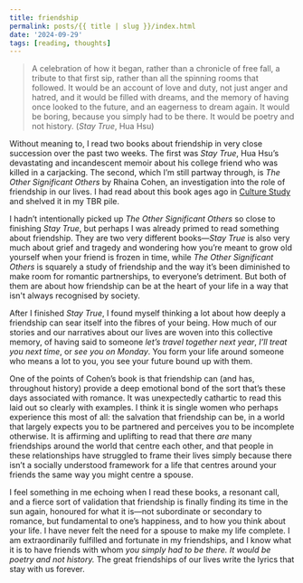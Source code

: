 ```yaml
---
title: friendship
permalink: posts/{{ title | slug }}/index.html
date: '2024-09-29'
tags: [reading, thoughts]
---
```


> A celebration of how it began, rather than a chronicle of free fall, a tribute to that first sip, rather than all the spinning rooms that followed. It would be an account of love and duty, not just anger and hatred, and it would be filled with dreams, and the memory of having once looked to the future, and an eagerness to dream again. It would be boring, because you simply had to be there. It would be poetry and not history. (*Stay True*, Hua Hsu)

Without meaning to, I read two books about friendship in very close succession over the past two weeks. The first was *Stay True*, Hua Hsu’s devastating and incandescent memoir about his college friend who was killed in a carjacking. The second, which I’m still partway through, is *The Other Significant Others* by Rhaina Cohen, an investigation into the role of friendship in our lives. I had read about this book ages ago in [Culture Study](https://annehelen.substack.com/p/reimagining-life-with-friendship) and shelved it in my TBR pile.

I hadn’t intentionally picked up *The Other Significant Others* so close to finishing *Stay True*, but perhaps I was already primed to read something about friendship. They are two very different books—*Stay True* is also very much about grief and tragedy and wondering how you’re meant to grow old yourself when your friend is frozen in time, while *The Other Significant Others* is squarely a study of friendship and the way it’s been diminished to make room for romantic partnerships, to everyone’s detriment. But both of them are about how friendship can be at the heart of your life in a way that isn't always recognised by society.

After I finished *Stay True*, I found myself thinking a lot about how deeply a friendship can sear itself into the fibres of your being. How much of our stories and our narratives about our lives are woven into this collective memory, of having said to someone *let’s travel together next year*, *I’ll treat you next time*, or *see you on Monday*. You form your life around someone who means a lot to you, you see your future bound up with them.

One of the points of Cohen’s book is that friendship can (and has, throughout history) provide a deep emotional bond of the sort that’s these days associated with romance. It was unexpectedly cathartic to read this laid out so clearly with examples. I think it is single women who perhaps experience this most of all: the salvation that friendship can be, in a world that largely expects you to be partnered and perceives you to be incomplete otherwise. It is affirming and uplifting to read that there *are* many friendships around the world that centre each other, and that people in these relationships have struggled to frame their lives simply because there isn’t a socially understood framework for a life that centres around your friends the same way you might centre a spouse.

I feel something in me echoing when I read these books, a resonant call, and a fierce sort of validation that friendship is finally finding its time in the sun again, honoured for what it is—not subordinate or secondary to romance, but fundamental to one’s happiness, and to how you think about your life. I have never felt the need for a spouse to make my life complete. I am extraordinarily fulfilled and fortunate in my friendships, and I know what it is to have friends with whom *you simply had to be there. It would be poetry and not history.* The great friendships of our lives write the lyrics that stay with us forever.
